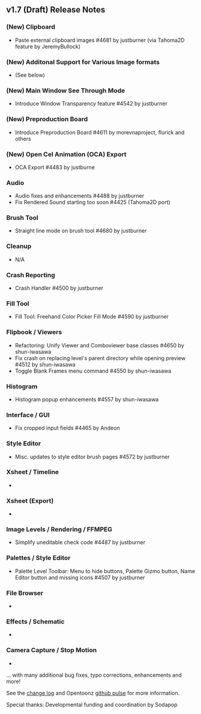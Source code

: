 ## v1.7 (Draft) Release Notes 

### (New) Clipboard
- Paste external clipboard images #4681 by justburner (via Tahoma2D feature by JeremyBullock)
### (New) Additonal Support for Various Image formats
- (See below)
### (New) Main Window See Through Mode 
- Introduce Window Transparency feature #4542 by justburner 
### (New) Preproduction Board 
- Introduce Preproduction Board #4611 by morevnaproject, flurick and others 
### (New) Open Cel Animation (OCA) Export
- OCA Export #4483 by justburne
### Audio
- Audio fixes and enhancements #4488 by justburner
- Fix Rendered Sound starting too soon #4425 (Tahoma2D port)
### Brush Tool
- Straight line mode on brush tool #4680 by justburner
### Cleanup
- N/A
### Crash Reporting
- Crash Handler #4500 by justburner
### Fill Tool
- Fill Tool: Freehand Color Picker Fill Mode #4590 by justburner
### Flipbook / Viewers
- Refactoring: Unify Viewer and Comboviewer base classes #4650 by shun-iwasawa 
- Fix crash on replacing level's parent directory while opening preview #4512 by shun-iwasawa
- Toggle Blank Frames menu command #4550 by shun-iwasawa 
### Histogram
- Histogram popup enhancements #4557 by shun-iwasawa
### Interface / GUI
- Fix cropped input fields #4465 by Andeon
### Style Editor
- Misc. updates to style editor brush pages #4572 by justburner
### Xsheet / Timeline
- 
### Xsheet (Export)
- 
### Image Levels / Rendering / FFMPEG
- Simplify uneditable check code #4487 by justburner 
### Palettes / Style Editor
- Palette Level Toolbar: Menu to hide buttons, Palette Gizmo button, Name Editor button and missing icons #4507 by justburner 
### File Browser
-
### Effects / Schematic
-
### Camera Capture / Stop Motion
-

... with many additional bug fixes, typo corrections, enhancements and more!

See the [change log]() and Opentoonz [github pulse](https://github.com/opentoonz/opentoonz/pulse) for more information.

Special thanks:  Developmental funding and coordination by Sodapop
